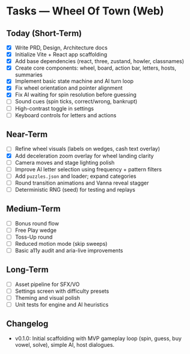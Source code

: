 # Tasks — Wheel Of Town (Web)

## Today (Short-Term)
- [x] Write PRD, Design, Architecture docs
- [x] Initialize Vite + React app scaffolding
- [x] Add base dependencies (react, three, zustand, howler, classnames)
- [x] Create core components: wheel, board, action bar, letters, hosts, summaries
- [x] Implement basic state machine and AI turn loop
- [x] Fix wheel orientation and pointer alignment
- [x] Fix AI waiting for spin resolution before guessing
- [ ] Sound cues (spin ticks, correct/wrong, bankrupt)
- [ ] High-contrast toggle in settings
- [ ] Keyboard controls for letters and actions

## Near-Term
- [ ] Refine wheel visuals (labels on wedges, cash text overlay)
- [x] Add deceleration zoom overlay for wheel landing clarity
- [ ] Camera moves and stage lighting polish
- [ ] Improve AI letter selection using frequency + pattern filters
- [ ] Add `puzzles.json` and loader; expand categories
- [ ] Round transition animations and Vanna reveal stagger
- [ ] Deterministic RNG (seed) for testing and replays

## Medium-Term
- [ ] Bonus round flow
- [ ] Free Play wedge
- [ ] Toss-Up round
- [ ] Reduced motion mode (skip sweeps)
- [ ] Basic a11y audit and aria-live improvements

## Long-Term
- [ ] Asset pipeline for SFX/VO
- [ ] Settings screen with difficulty presets
- [ ] Theming and visual polish
- [ ] Unit tests for engine and AI heuristics

## Changelog
- v0.1.0: Initial scaffolding with MVP gameplay loop (spin, guess, buy vowel, solve), simple AI, host dialogues.


